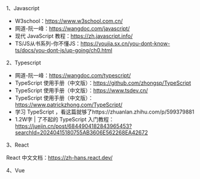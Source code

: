 1、Javascript

- W3school：https://www.w3school.com.cn/
- 网道-阮一峰：https://wangdoc.com/javascript/
- 现代 JavaScript 教程：https://zh.javascript.info/
- TS/JS从书系列-你不懂JS：https://youjia.sx.cn/you-dont-know-ts/docs/you-dont-js/up-going/ch0.html

2、Typescript

- 网道-阮一峰：https://wangdoc.com/typescript/
- TypeScript 使用手册（中文版）：https://github.com/zhongsp/TypeScript
- TypeScript 使用手册（中文版）：https://www.tsdev.cn/
- TypeScript 使用手册（中文版）：https://www.patrickzhong.com/TypeScript/
- 学习 TypeScript ，看这篇就够了https://zhuanlan.zhihu.com/p/599379881
- 1.2W字 | 了不起的 TypeScript 入门教程：https://juejin.cn/post/6844904182843965453?searchId=20240415180755AB3606E562268EA42672

3、React

React 中文文档：https://zh-hans.react.dev/

4、Vue